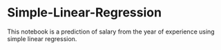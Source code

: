 # Simple-Linear-Regression
This notebook is a prediction of salary from the year of experience using simple linear regression.
